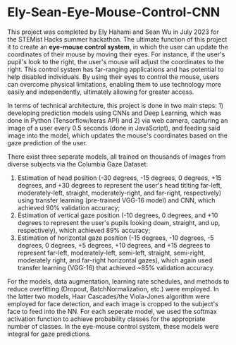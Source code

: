 # Ely-Sean-Eye-Mouse-Control-CNN
This project was completed by Ely Hahami and Sean Wu in July 2023 for the STEMist Hacks summer hackathon. The ultimate function of this project it to create an **eye-mouse control system**, in which the user can update the coordinates of their mouse by moving their eyes. For instance, if the user's pupil's look to the right, the user's mouse will adjust the coordinates to the right. This control system has far-ranging applications and has potential to help disabled individuals. By using their eyes to control the mouse, users can overcome physical limitations, enabling them to use technology more easily and independently, ultimately allowing for greater access. 

In terms of technical architecture, this project is done in two main steps: 1) developing prediction models using CNNs and Deep Learning, which was done in Python (Tensorflow/keras API) and 2) via web camera, capturing an image of a user every 0.5 seconds (done in JavaScript), and feeding said image into the model, which updates the mouse's coordinates based on the gaze prediction of the user. 


There exist three seperate models, all trained on thousands of images from diverse subjects via the Columbia Gaze Dataset: 
1) Estimation of head position (-30 degrees, -15 degrees, 0 degrees, +15 degrees, and +30 degrees to represent the user's head titlting far-left, moderately-left, straight, moderately-right, and far-right, respectively) using transfer learning (pre-trained VGG-16 model) and CNN, which achieved 90% validation accuracy;
2) Estimation of vertical gaze position (-10 degrees, 0 degrees, and +10 degrees to represent the user's pupils looking down, straight, and up, respectively), which achieved 89% accuracy;
3) Estimation of horizontal gaze position (-15 degrees, -10 degrees, -5 degrees, 0 degrees, +5 degrees, +10 degrees, and +15 degrees to represent far-left, moderately-left, semi-left, straight, semi-right, moderately right, and far-right horizontal gazes), which again used transfer learning (VGG-16) that achieved ~85% validation accuracy.

For the models, data augmentation, learning rate schedules, and methods to reduce overfitting (Dropout, BatchNormalization, etc.) were employed. In the latter two models, Haar Cascades/the Viola-Jones algorithm were employed for face detection, and each image is cropped to the subject's face to feed into the NN. For each seperate model, we used the softmax activation function to achieve probability classes for the appropriate number of classes. In the eye-mouse control system, these models were integral for gaze predictions. 
